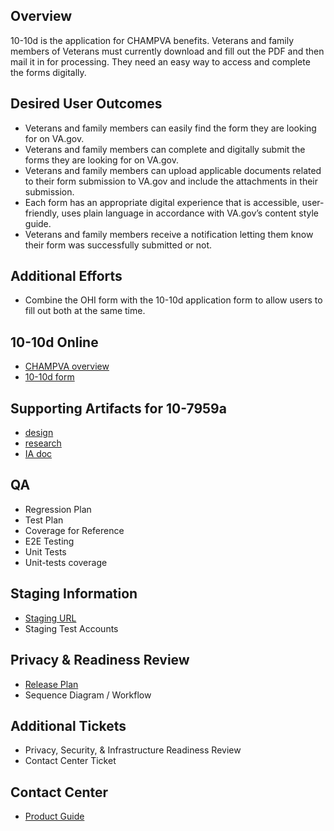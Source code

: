 ## Overview
10-10d is the application for CHAMPVA benefits. Veterans and family members of Veterans must currently download and fill out the PDF and then mail it in for processing. They need an easy way to access and complete the forms digitally.

## Desired User Outcomes
- Veterans and family members can easily find the form they are looking for on VA.gov.
- Veterans and family members can complete and digitally submit the forms they are looking for on VA.gov.
- Veterans and family members can upload applicable documents related to their form submission to VA.gov and include the attachments in their submission.
- Each form has an appropriate digital experience that is accessible, user-friendly, uses plain language in accordance with VA.gov’s content style guide.
- Veterans and family members receive a notification letting them know their form was successfully submitted or not.

## Additional Efforts
- Combine the OHI form with the 10-10d application form to allow users to fill out both at the same time.

## 10-10d Online
- [CHAMPVA overview](https://www.va.gov/family-and-caregiver-benefits/health-and-disability/champva/)
- [10-10d form](https://www.va.gov/family-and-caregiver-benefits/health-and-disability/champva/apply-form-10-10d/)

## Supporting Artifacts for 10-7959a
- [design](https://github.com/department-of-veterans-affairs/va.gov-team/edit/master/products/health-care/champva/1010D/design/)
- [research](https://github.com/department-of-veterans-affairs/va.gov-team/edit/master/products/health-care/champva/1010D/research/)
- [IA doc](https://github.com/department-of-veterans-affairs/va.gov-team/blob/master/products/information-architecture/ia-design-docs/champva-online-form.md)

## QA
- Regression Plan
- Test Plan 
- Coverage for Reference
- E2E Testing 
- Unit Tests
- Unit-tests coverage

## Staging Information
- [Staging URL](https://staging.va.gov/family-and-caregiver-benefits/health-and-disability/champva/apply-form-10-10d/)
- Staging Test Accounts

## Privacy & Readiness Review
- [Release Plan](https://github.com/department-of-veterans-affairs/va.gov-team/blob/master/products/health-care/champva/1010D/10-10d-release-plan.md)
- Sequence Diagram / Workflow

## Additional Tickets 
- Privacy, Security, & Infrastructure Readiness Review
- Contact Center Ticket

## Contact Center
- [Product Guide](https://github.com/department-of-veterans-affairs/va.gov-team/blob/master/products/health-care/champva/1010D/Application%20for%20CHAMPVA%20Benefits%20Product%20Guide%20v2.docx)
